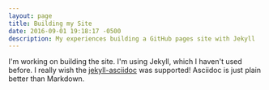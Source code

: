 ```yaml
---
layout: page
title: Building my Site
date: 2016-09-01 19:18:17 -0500
description: My experiences building a GitHub pages site with Jekyll
---
```


I'm working on building the site. I'm using Jekyll, which I haven't used
before. I really wish the [jekyll-asciidoc][asciidoc] was supported! Asciidoc
is just plain better than Markdown.

[asciidoc]: https://github.com/asciidoctor/jekyll-asciidoc
